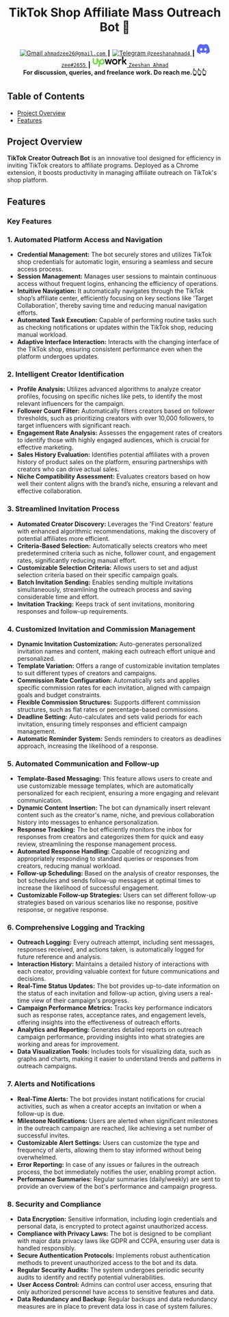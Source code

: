 <h1 align="center">TikTok Shop Affiliate Mass Outreach Bot 🤖</h1>

<div align="center">
  <a href="https://mail.google.com/mail/u/?authuser=ahmadzee26@gmail.com">
    <img alt="Gmail" width="30px" src="https://edent.github.io/SuperTinyIcons/images/svg/gmail.svg" />
    <code>ahmadzee26@gmail.com</code>
  </a>
  <span> ┃ </span>
  
  <a href="https://t.me/zeeshanahmad4">
    <img alt="Telegram" width="30px" src="https://edent.github.io/SuperTinyIcons/images/svg/telegram.svg" />
    <code>@zeeshanahmad4</code>
  </a>
  <span> ┃ </span>
  
  <a href="https://discord.com">
    <img alt="Discord" width="30px" src="https://github.com/Zeeshanahmad4/RealEstateMate-WhatsApp-Group-Management-Bot/blob/main/discord-icon-svgrepo-com.svg" />
    <code>zee#2655</code>
  </a>
  <span> ┃ </span>
  
  <a href="https://www.upwork.com/freelancers/zeeshanahmad291">
    <img alt="Upwork" width="80px" src="https://github.com/Zeeshanahmad4/Zeeshanahmad4/blob/main/upwork.svg" />
    <code>Zeeshan Ahmad</code>
  </a>
  
  <br />
  <strong>For discussion, queries, and freelance work. Do reach me.👆👆👆</strong>
</div>

## Table of Contents
- [Project Overview](#project-overview)
- [Features](#features)

## Project Overview

**TikTok Creator Outreach Bot** is an innovative tool designed for efficiency in inviting TikTok creators to affiliate programs. Deployed as a Chrome extension, it boosts productivity in managing affiliate outreach on TikTok's shop platform.

## Features

### Key Features

### 1\. Automated Platform Access and Navigation

   - **Credential Management:** The bot securely stores and utilizes TikTok shop credentials for automatic login, ensuring a seamless and secure access process.
   - **Session Management:** Manages user sessions to maintain continuous access without frequent logins, enhancing the efficiency of operations.
   - **Intuitive Navigation:** It automatically navigates through the TikTok shop’s affiliate center, efficiently focusing on key sections like 'Target Collaboration', thereby saving time and reducing manual navigation efforts.
   - **Automated Task Execution:** Capable of performing routine tasks such as checking notifications or updates within the TikTok shop, reducing manual workload.
   - **Adaptive Interface Interaction:** Interacts with the changing interface of the TikTok shop, ensuring consistent performance even when the platform undergoes updates.

### 2\. Intelligent Creator Identification

   - **Profile Analysis:** Utilizes advanced algorithms to analyze creator profiles, focusing on specific niches like pets, to identify the most relevant influencers for the campaign.
   - **Follower Count Filter:** Automatically filters creators based on follower thresholds, such as prioritizing creators with over 10,000 followers, to target influencers with significant reach.
   - **Engagement Rate Analysis:** Assesses the engagement rates of creators to identify those with highly engaged audiences, which is crucial for effective marketing.
   - **Sales History Evaluation:** Identifies potential affiliates with a proven history of product sales on the platform, ensuring partnerships with creators who can drive actual sales.
   - **Niche Compatibility Assessment:** Evaluates creators based on how well their content aligns with the brand’s niche, ensuring a relevant and effective collaboration.

### 3\. Streamlined Invitation Process

   - **Automated Creator Discovery:** Leverages the 'Find Creators' feature with enhanced algorithmic recommendations, making the discovery of potential affiliates more efficient.
   - **Criteria-Based Selection:** Automatically selects creators who meet predetermined criteria such as niche, follower count, and engagement rates, significantly reducing manual effort.
   - **Customizable Selection Criteria:** Allows users to set and adjust selection criteria based on their specific campaign goals.
   - **Batch Invitation Sending:** Enables sending multiple invitations simultaneously, streamlining the outreach process and saving considerable time and effort.
   - **Invitation Tracking:** Keeps track of sent invitations, monitoring responses and follow-up requirements.

### 4\. Customized Invitation and Commission Management

   - **Dynamic Invitation Customization:** Auto-generates personalized invitation names and content, making each outreach effort unique and personalized.
   - **Template Variation:** Offers a range of customizable invitation templates to suit different types of creators and campaigns.
   - **Commission Rate Configuration:** Automatically sets and applies specific commission rates for each invitation, aligned with campaign goals and budget constraints.
   - **Flexible Commission Structures:** Supports different commission structures, such as flat rates or percentage-based commissions.
   - **Deadline Setting:** Auto-calculates and sets valid periods for each invitation, ensuring timely responses and efficient campaign management.
   - **Automatic Reminder System:** Sends reminders to creators as deadlines approach, increasing the likelihood of a response.

### 5\. Automated Communication and Follow-up

   - **Template-Based Messaging:** This feature allows users to create and use customizable message templates, which are automatically personalized for each recipient, ensuring a more engaging and relevant communication.
   - **Dynamic Content Insertion:** The bot can dynamically insert relevant content such as the creator's name, niche, and previous collaboration history into messages to enhance personalization.
   - **Response Tracking:** The bot efficiently monitors the inbox for responses from creators and categorizes them for quick and easy review, streamlining the response management process.
   - **Automated Response Handling:** Capable of recognizing and appropriately responding to standard queries or responses from creators, reducing manual workload.
   - **Follow-up Scheduling:** Based on the analysis of creator responses, the bot schedules and sends follow-up messages at optimal times to increase the likelihood of successful engagement.
   - **Customizable Follow-up Strategies:** Users can set different follow-up strategies based on various scenarios like no response, positive response, or negative response.

### 6\. Comprehensive Logging and Tracking

   - **Outreach Logging:** Every outreach attempt, including sent messages, responses received, and actions taken, is automatically logged for future reference and analysis.
   - **Interaction History:** Maintains a detailed history of interactions with each creator, providing valuable context for future communications and decisions.
   - **Real-Time Status Updates:** The bot provides up-to-date information on the status of each invitation and follow-up action, giving users a real-time view of their campaign's progress.
   - **Campaign Performance Metrics:** Tracks key performance indicators such as response rates, acceptance rates, and engagement levels, offering insights into the effectiveness of outreach efforts.
   - **Analytics and Reporting:** Generates detailed reports on outreach campaign performance, providing insights into what strategies are working and areas for improvement.
   - **Data Visualization Tools:** Includes tools for visualizing data, such as graphs and charts, making it easier to understand trends and patterns in outreach campaigns.

### 7\. Alerts and Notifications

- **Real-Time Alerts:** The bot provides instant notifications for crucial activities, such as when a creator accepts an invitation or when a follow-up is due.
- **Milestone Notifications:** Users are alerted when significant milestones in the outreach campaign are reached, like achieving a set number of successful invites.
- **Customizable Alert Settings:** Users can customize the type and frequency of alerts, allowing them to stay informed without being overwhelmed.
- **Error Reporting:** In case of any issues or failures in the outreach process, the bot immediately notifies the user, enabling prompt action.
- **Performance Summaries:** Regular summaries (daily/weekly) are sent to provide an overview of the bot's performance and campaign progress.

### 8\. Security and Compliance

- **Data Encryption:** Sensitive information, including login credentials and personal data, is encrypted to protect against unauthorized access.
- **Compliance with Privacy Laws:** The bot is designed to be compliant with major data privacy laws like GDPR and CCPA, ensuring user data is handled responsibly.
- **Secure Authentication Protocols:** Implements robust authentication methods to prevent unauthorized access to the bot and its data.
- **Regular Security Audits:** The system undergoes periodic security audits to identify and rectify potential vulnerabilities.
- **User Access Control:** Admins can control user access, ensuring that only authorized personnel have access to sensitive features and data.
- **Data Redundancy and Backup:** Regular backups and data redundancy measures are in place to prevent data loss in case of system failures.
